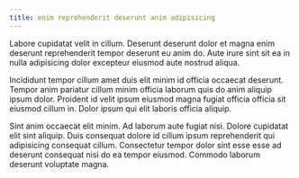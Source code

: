 ```yaml
---
title: enim reprehenderit deserunt anim adipisicing
---
```


Labore cupidatat velit in cillum. Deserunt deserunt dolor et magna enim deserunt reprehenderit tempor deserunt eu anim do. Aute irure sint sit ea in nulla adipisicing dolor excepteur eiusmod aute nostrud aliqua.

Incididunt tempor cillum amet duis elit minim id officia occaecat deserunt. Tempor anim pariatur cillum minim officia laborum quis do anim aliquip ipsum dolor. Proident id velit ipsum eiusmod magna fugiat officia officia sit eiusmod cillum in. Dolor ipsum qui elit laboris officia aliquip.

Sint anim occaecat elit minim. Ad laborum aute fugiat nisi. Dolore cupidatat elit sint aliquip. Duis consequat dolore id cillum ipsum reprehenderit qui adipisicing consequat cillum. Consectetur tempor dolor sint esse esse ad deserunt consequat nisi do ea tempor eiusmod. Commodo laborum deserunt voluptate magna.